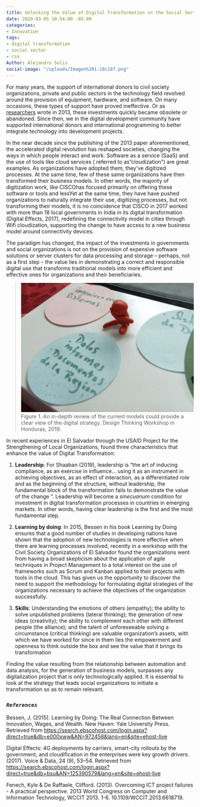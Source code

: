 ```yaml
---
title: Unlocking the Value of Digital Transformation in the Social Sector
date: 2020-03-05 10:54:00 -05:00
categories:
- Innovation
tags:
- digital transformation
- social sector
- cso
Author: Alejandro Solis
social-image: "/uploads/Imagen%201-18c18f.png"
---
```


For many years, the support of international donors to civil society organizations, private and public sectors in the technology field revolved around the provision of equipment, hardware, and software. On many occasions, these types of support have proved ineffective. Or as [researchers](https://www.researchgate.net/publication/261263057_Overcoming_ICT_project_failures_-_A_practical_perspective) wrote in 2013, these investments quickly became obsolete or abandoned. Since then, we in the digital development community have supported international donors and international programming to better integrate technology into development projects. 

In the near decade since the publishing of the 2013 paper aforementioned, the accelerated digital revolution has reshaped societies, changing the ways in which people interact and work.  Software as a service (SaaS) and the use of tools like cloud services ( referred to as“cloudization”) are great examples. As organizations have adopted them, they've digitized processes. At the same time, few of these same organizations have then transformed their business models. In other words, the majority of digitization work, like CISCOhas focused primarily on offering these software or tools and lessYet at the same time, they have have pushed organizations to naturally integrate their use, digitizing processes, but not transforming their models, it is no coincidence that CISCO in 2017 worked with more than 18 local governments in India in its digital transformation (Digital Effects, 2017), redefining the connectivity model in cities through Wifi cloudization, supporting the change to have access to a new business model around connectivity devices.

The paradigm has changed, the impact of the investments in governments and social organizations is not on the provision of expensive software solutions or server clusters for data processing and storage – perhaps, not as a first step – the value lies in demonstrating a correct and responsible digital use that transforms traditional models into more efficient and effective ones for organizations and their beneficiaries.

> ![Imagen 1-18c18f.png](/uploads/Imagen%201-18c18f.png)Figure 1. An in-depth review of the current models could provide a clear view of the digital strategy. Design Thinking Workshop in Honduras, 2019.

In recent experiences in El Salvador through the USAID Project for the Strengthening of Local Organizations, found three characteristics that enhance the value of Digital Transformation:

1. **Leadership**: For Shaaban (2019), leadership is “the art of inducing compliance, as an exercise in influence… using it as an instrument in achieving objectives, as an effect of interaction, as a differentiated role and as the beginning of the structure, without leadership, the fundamental block of the transformation fails to demonstrate the value of the change ”. Leadership will become a *sinecuanum* condition for investment in digital transformation processes in countries in emerging markets. In other words, having clear leadership is the first and the most fundamental step.

2. **Learning by doing**: In 2015, Bessen in his book Learning by Doing ensures that a good number of studies in developing nations have shown that the adoption of new technologies is more effective when there are learning processes involved, recently in a workshop with the Civil Society Organizations of El Salvador found the organizations went from having a broad skepticism about the application of agile techniques in Project Management to a total interest on the use of frameworks such as Scrum and Kanban applied to their projects with tools in the cloud. This has given us the opportunity to discover the need to support the methodology for formulating digital strategies of the organizations necessary to achieve the objectives of the organization successfully.

3. **Skills**: Understanding the emotions of others (empathy); the ability to solve unpublished problems (lateral thinking); the generation of new ideas (creativity); the ability to complement each other with different people (the alliance); and the talent of unforeseeable solving a circumstance (critical thinking) are valuable organization’s assets, with which we have worked for since in them lies the empowerment and openness to think outside the box and see the value that it brings its transformation

Finding the value resulting from the relationship between automation and data analysis, for the generation of business models, surpasses any digitalization project that is only technologically applied. It is essential to look at the strategy that leads social organizations to initiate a transformation so as to remain relevant.

### *`References`*

Bessen, J. (2015). Learning by Doing: The Real Connection Between Innovation, Wages, and Wealth. New Haven: Yale University Press. Retrieved from https://search.ebscohost.com/login.aspx?direct=true&db=e000xww&AN=972458&lang=en&site=ehost-live

Digital Effects: 4G deployments by carriers, smart-city rollouts by the government, and cloudification in the enterprises were key growth drivers. (2017). Voice & Data, 24 (9), 53–54. Retrieved from https://search.ebscohost.com/login.aspx?direct=true&db=bsu&AN=125390579&lang=en&site=ehost-live

Fenech, Kyle & De Raffaele, Clifford. (2013). Overcoming ICT project failures - A practical perspective. 2013 World Congress on Computer and Information Technology, WCCIT 2013. 1-6. 10.1109/WCCIT.2013.6618719.